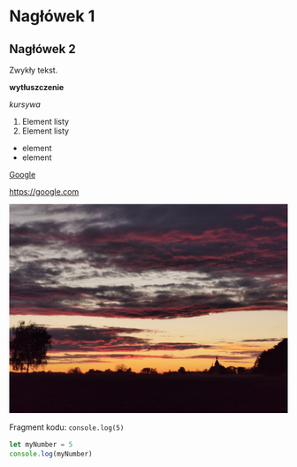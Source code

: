# Nagłówek 1
## Nagłówek 2

Zwykły tekst.

**wytłuszczenie**

*kursywa*

1. Element listy
2. Element listy

- element 
- element

[Google](https://google.com)

https://google.com

![zachód słońca](https://github.com/paweldziembek/homepage/blob/main/images/share.jpg?raw=true)

Fragment kodu:
`console.log(5)`

```javascript
let myNumber = 5
console.log(myNumber)
```

